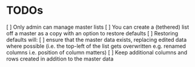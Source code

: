 # TODOs

[ ] Only admin can manage master lists
[ ] You can create a (tethered) list off a master as a copy with an option to restore defaults
[ ] Restoring defaults will:
	[ ] ensure that the master data exists, replacing edited data where possible (i.e. the top-left of the list gets overwritten e.g. renamed columns i.e. position of column matters)
	[ ] Keep additional columns and rows created in addition to the master data
